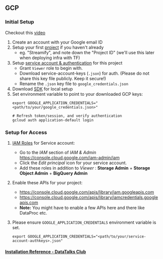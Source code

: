 ## GCP

### Initial Setup

Checkout this [video](https://www.youtube.com/watch?v=Hajwnmj0xfQ&list=PL3MmuxUbc_hJed7dXYoJw8DoCuVHhGEQb&index=11&t=3s)

1. Create an account with your Google email ID 
2. Setup your first [project](https://console.cloud.google.com/) if you haven't already
    * eg. "Streamify", and note down the "Project ID" (we'll use this later when deploying infra with TF)
3. Setup [service account & authentication](https://cloud.google.com/docs/authentication/getting-started) for this project
    * Grant `Viewer` role to begin with.
    * Download service-account-keys (`.json`) for auth. (Please do not share this key file publicly. Keep it secure!)
    * Rename the `.json` key file to `google_credentials.json`
4. Download [SDK](https://cloud.google.com/sdk/docs/quickstart) for local setup
5. Set environment variable to point to your downloaded GCP keys:
   ```shell
   export GOOGLE_APPLICATION_CREDENTIALS="<path/to/your/google_credentials.json>"
   
   # Refresh token/session, and verify authentication
   gcloud auth application-default login
   ```
   
### Setup for Access

1. [IAM Roles](https://cloud.google.com/storage/docs/access-control/iam-roles) for Service account:
   * Go to the *IAM* section of *IAM & Admin* https://console.cloud.google.com/iam-admin/iam
   * Click the *Edit principal* icon for your service account.
   * Add these roles in addition to *Viewer* : **Storage Admin** + **Storage Object Admin** + **BigQuery Admin**
   
2. Enable these APIs for your project:
   * https://console.cloud.google.com/apis/library/iam.googleapis.com
   * https://console.cloud.google.com/apis/library/iamcredentials.googleapis.com
   * **Note:** You might have to enable a few APIs here and there like DataProc etc.
   
3. Please ensure `GOOGLE_APPLICATION_CREDENTIALS` environment variable is set.
   ```shell
   export GOOGLE_APPLICATION_CREDENTIALS="<path/to/your/service-account-authkeys>.json"
   ```

#### [Installation Reference - DataTalks Club](https://github.com/DataTalksClub/data-engineering-zoomcamp/blob/main/week_1_basics_n_setup/1_terraform_gcp/2_gcp_overview.md#initial-setup)
